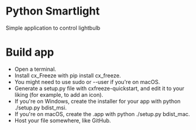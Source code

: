 # Python Smartlight
Simple application to control lightbulb


# Build app
* Open a terminal.
* Install cx_Freeze with pip install cx_freeze.
* You might need to use sudo or --user if you're on macOS.
* Generate a setup.py file with cxfreeze-quickstart, and edit it to your liking (for example, to add an icon).
* If you're on Windows, create the installer for your app with python ./setup.py bdist_msi.
* If you're on macOS, create the .app with python ./setup.py bdist_mac.
* Host your file somewhere, like GitHub.

